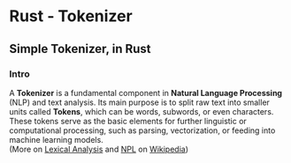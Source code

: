 # Rust - Tokenizer

## Simple Tokenizer, in Rust

### Intro

A **Tokenizer** is a fundamental component in **Natural Language Processing** (NLP) and text analysis. 
Its main purpose is to split raw text into smaller units called **Tokens**, which can be words, subwords, or even characters. 
These tokens serve as the basic elements for further linguistic or computational processing, such as parsing, vectorization, or feeding into machine learning models.  
(More on [Lexical Analysis](https://en.wikipedia.org/wiki/Lexical_analysis) and [NPL](https://en.wikipedia.org/wiki/Natural_language_processing) on [Wikipedia](https://en.wikipedia.org/))

